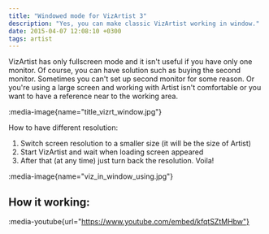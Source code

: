 ```yaml
---
title: "Windowed mode for VizArtist 3"
description: "Yes, you can make classic VizArtist working in window."
date: 2015-04-07 12:08:10 +0300
tags: artist
---
```


VizArtist has only fullscreen mode and it isn't useful if you have only one monitor. Of course, you can have solution such as buying the second monitor. Sometimes you can't set up second monitor for some reason. Or you're using a large screen and working with Artist isn't comfortable or you want to have a reference near to the working area.

:media-image{name="title_vizrt_window.jpg"}

How to have different resolution:

1. Switch screen resolution to a smaller size (it will be the size of Artist)
2. Start VizArtist and wait when loading screen appeared
3. After that (at any time) just turn back the resolution. Voila!

:media-image{name="viz_in_window_using.jpg"}

## How it working:

:media-youtube{url="https://www.youtube.com/embed/kfqtSZtMHbw"}
